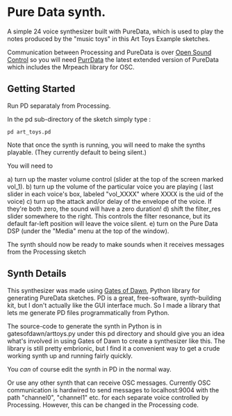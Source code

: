 # Pure Data synth.

A simple 24 voice synthesizer built with PureData, which is used to play the notes produced by the "music toys" in this Art Toys Example sketches.

Communication between Processing and PureData is over [Open Sound Control](http://en.wikipedia.org/wiki/Open_Sound_Control) so you will need [PurrData](https://puredata.info/downloads/purr-data) the latest extended version of PureData which includes the Mrpeach library for OSC.


## Getting Started
Run PD separataly from Processing.

In the pd sub-directory of the sketch simply type :

    pd art_toys.pd 
    
Note that once the synth is running, you will need to make the synths playable. (They currently default to being silent.)

You will need to

a) turn up the master volume control (slider at the top of the screen marked vol_1).
b) turn up the volume of the particular voice you are playing ( last slider in each voice's box, labeled "vol_XXXX" where XXXX is the uid of the voice)
c) turn up the attack and/or delay of the envelope of the voice. If they're both zero, the sound will have a zero duration!
d) shift the filter_res slider somewhere to the right. This controls the filter resonance, but its default far-left position will leave the voice silent.
e) turn on the Pure Data DSP (under the "Media" menu at the top of the window).

The synth should now be ready to make sounds when it receives messages from the Processing sketch 

## Synth Details

This synthesizer was made using [Gates of Dawn](https://github.com/interstar/gates-of-dawn), Python library for generating PureData sketches. PD is a great, free-software, synth-building kit, but I don't actually like the GUI interface much. So I made a library that lets me generate PD files programmatically from Python.

The source-code to generate the synth in Python is in gatesofdawn/arttoys.py under this pd directory and should give you an idea what's involved in using Gates of Dawn to create a synthesizer like this. The library is still pretty embrionic, but I find it a convenient way to get a crude working synth up and running fairly quickly.

You *can* of course edit the synth in PD in the normal way.

Or use any other synth that can receive OSC messages. Currently OSC communication is hardwired to send messages to localhost:9004 with the path "channel0", "channel1" etc. for each separate voice controlled by Processing. However, this can be changed in the Processing code. 
